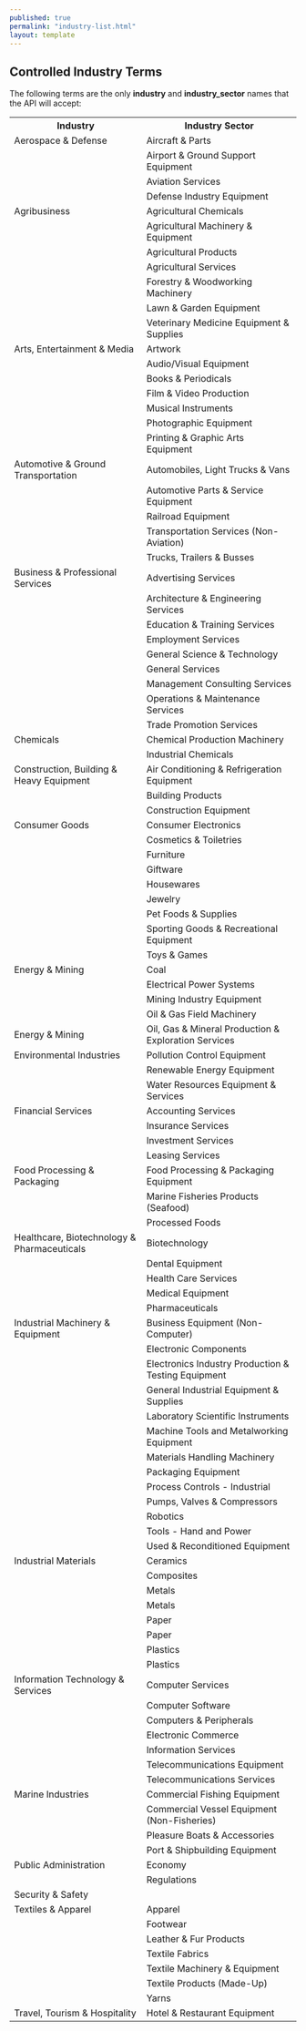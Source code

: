 ```yaml
---
published: true
permalink: "industry-list.html"
layout: template
---
```


## Controlled Industry Terms

The following terms are the only **industry** and **industry_sector** names that the API will accept:

<table border="0">
<tr>
<th>Industry</th>
<th>Industry Sector</th>
</tr>

<tr>
  <td>Aerospace &amp;  Defense</td>
  <td>Aircraft &amp; Parts</td>
 </tr>
 <tr>
  <td></td>
  <td>Airport &amp; Ground
  Support Equipment</td>
 </tr>
 <tr>
  <td></td>
  <td>Aviation Services</td>
 </tr>
 <tr>
  <td></td>
  <td>Defense Industry Equipment</td>
 </tr>
 <tr>
  <td>Agribusiness</td>
  <td>Agricultural Chemicals</td>
 </tr>
 <tr>
  <td></td>
  <td>Agricultural Machinery &amp; Equipment</td>
 </tr>
 <tr>
  <td></td>
  <td>Agricultural Products</td>
 </tr>
 <tr>
  <td></td>
  <td>Agricultural Services</td>
 </tr>
 <tr>
  <td></td>
  <td>Forestry &amp; Woodworking Machinery</td>
 </tr>
 <tr>
  <td></td>
  <td>Lawn &amp; Garden Equipment</td>
 </tr>
 <tr>
  <td></td>
  <td>Veterinary Medicine Equipment &amp; Supplies</td>
 </tr>
 <tr>
  <td>Arts, Entertainment &amp; Media</td>
  <td>Artwork</td>
 </tr>
 <tr>
  <td></td>
  <td>Audio/Visual Equipment</td>
 </tr>
 <tr>
  <td></td>
  <td>Books &amp; Periodicals</td>
 </tr>
 <tr>
  <td></td>
  <td>Film &amp; Video Production</td>
 </tr>
 <tr>
  <td></td>
  <td>Musical Instruments</td>
 </tr>
 <tr>
  <td></td>
  <td>Photographic Equipment</td>
 </tr>
 <tr>
  <td></td>
  <td>Printing &amp; Graphic Arts Equipment</td>
 </tr>
 <tr>
  <td>Automotive &amp; Ground Transportation</td>
  <td>Automobiles, Light Trucks &amp; Vans</td>
 </tr>
 <tr>
  <td></td>
  <td>Automotive Parts &amp;  Service Equipment</td>
 </tr>
 <tr>
  <td></td>
  <td>Railroad Equipment</td>
 </tr>
 <tr>
  <td></td>
  <td>Transportation Services (Non-Aviation)</td>
 </tr>
 <tr>
    <td></td>
  <td>Trucks, Trailers &amp; Busses</td>
 </tr>
 <tr>
  <td>Business &amp; Professional Services</td>
  <td>Advertising Services</td>
 </tr>
 <tr>
  <td></td>
  <td>Architecture &amp;
  Engineering Services</td>
 </tr>
 <tr>
  <td></td>
  <td>Education &amp; Training
  Services</td>
 </tr>
 <tr>
  <td></td>
  <td>Employment Services</td>
 </tr>
 <tr>
  <td></td>
  <td>General Science &amp; Technology</td>
 </tr>
 <tr>
  <td></td>
  <td>General Services</td>
 </tr>
 <tr>
  <td></td>
  <td>Management Consulting Services</td>
 </tr>
 <tr>
  <td></td>
  <td>Operations &amp; Maintenance Services</td>
 </tr>
 <tr>
  <td></td>
  <td>Trade Promotion Services</td>
 </tr>
 <tr>
  <td>Chemicals</td>
  <td>Chemical Production Machinery</td>
 </tr>
 <tr>
  <td></td>
  <td>Industrial Chemicals</td>
 </tr>
 <tr>
  <td>Construction, Building &amp; Heavy Equipment</td>
  <td>Air Conditioning &amp; Refrigeration Equipment</td>
 </tr>
 <tr>
  <td></td>
  <td>Building Products</td>
 </tr>
 <tr>
  <td></td>
  <td>Construction Equipment</td>
 </tr>
 <tr>
  <td>Consumer Goods</td>
  <td>Consumer Electronics</td>
 </tr>
 <tr>
  <td></td>
  <td>Cosmetics &amp; Toiletries</td>
 </tr>
 <tr>
  <td></td>
  <td>Furniture</td>
 </tr>
 <tr>
  <td></td>
  <td>Giftware</td>
 </tr>
 <tr>
  <td></td>
  <td>Housewares</td>
 </tr>
 <tr>
  <td></td>
  <td>Jewelry</td>
 </tr>
 <tr>
  <td></td>
  <td>Pet Foods &amp; Supplies</td>
 </tr>
 <tr>
  <td></td>
  <td>Sporting Goods &amp; Recreational Equipment</td>
 </tr>
 <tr>
  <td></td>
  <td>Toys &amp; Games</td>
 </tr>
<tr>
  <td>Energy &amp; Mining</td>
  <td>Coal</td>
 </tr>
 <tr>
  <td></td>
  <td>Electrical Power Systems</td>
 </tr>
 <tr>
  <td></td>
  <td>Mining Industry Equipment</td>
 </tr>
 <tr>
  <td></td>
  <td>Oil &amp; Gas Field Machinery</td>
 </tr>
 <tr>
  <td>Energy &amp; Mining</td>
  <td>Oil, Gas &amp; Mineral Production &amp; Exploration Services</td>
 </tr>
 <tr>
  <td>Environmental Industries</td>
  <td>Pollution Control Equipment</td>
 </tr>
 <tr>
  <td></td>
  <td>Renewable Energy Equipment</td>
 </tr>
 <tr>
  <td></td>
  <td>Water Resources Equipment &amp; Services</td>
 </tr>
<tr>
  <td>Financial Services</td>
  <td>Accounting Services</td>
 </tr>
 <tr>
  <td></td>
  <td>Insurance Services</td>
 </tr>
 <tr>
  <td></td>
  <td>Investment Services</td>
 </tr>
 <tr>
  <td></td>
  <td>Leasing Services</td>
 </tr>
<tr>
  <td>Food Processing &amp; Packaging</td>
  <td>Food Processing &amp; Packaging Equipment</td>
 </tr>
 <tr>
  <td></td>
  <td>Marine Fisheries Products (Seafood)</td>
 </tr>
 <tr>
  <td></td>
  <td>Processed Foods</td>
 </tr>
  <tr>
  <td>Healthcare, Biotechnology &amp; Pharmaceuticals</td>
  <td>Biotechnology</td>
 </tr>
 <tr>
  <td></td>
  <td>Dental Equipment</td>
 </tr>
 <tr>
  <td></td>
  <td>Health Care Services</td>
 </tr>
 <tr>
  <td></td>
  <td>Medical Equipment</td>
 </tr>
 <tr>
  <td></td>
  <td>Pharmaceuticals</td>
 </tr>
 <tr>
  <td>Industrial Machinery &amp; Equipment</td>
  <td>Business Equipment (Non-Computer)</td>
 </tr>
 <tr>
  <td></td>
  <td>Electronic Components</td>
 </tr>
 <tr>
  <td></td>
  <td>Electronics Industry Production &amp; Testing Equipment</td>
 </tr>
 <tr>
  <td></td>
  <td>General Industrial Equipment &amp; Supplies</td>
 </tr>
 <tr>
  <td></td>
  <td>Laboratory Scientific Instruments</td>
 </tr>
 <tr>
  <td></td>
  <td>Machine Tools and Metalworking Equipment</td>
 </tr>
 <tr>
  <td></td>
  <td>Materials Handling Machinery</td>
 </tr>
 <tr>
  <td></td>
  <td>Packaging Equipment</td>
 </tr>
 <tr>
  <td></td>
  <td>Process Controls - Industrial</td>
 </tr>
 <tr>
  <td></td>
  <td>Pumps, Valves &amp; Compressors</td>
 </tr>
 <tr>
  <td></td>
  <td>Robotics</td>
 </tr>
 <tr>
  <td></td>
  <td>Tools - Hand and Power</td>
 </tr>
 <tr>
  <td></td>
  <td>Used &amp; Reconditioned Equipment</td>
 </tr>
 <tr>
  <td>Industrial Materials</td>
  <td>Ceramics</td>
 </tr>
 <tr>
  <td></td>
  <td>Composites</td>
 </tr>
 <tr>
  <td></td>
  <td>Metals</td>
 </tr>
 <tr>
  <td></td>
  <td>Metals</td>
 </tr>
 <tr>
  <td></td>
  <td>Paper</td>
 </tr>
 <tr>
  <td></td>
  <td>Paper</td>
 </tr>
 <tr>
  <td></td>
  <td>Plastics</td>
 </tr>
 <tr>
  <td></td>
  <td>Plastics</td>
 </tr>
 <tr>
  <td>Information Technology &amp; Services</td>
  <td>Computer Services</td>
 </tr>
 <tr>
  <td></td>
  <td>Computer Software</td>
 </tr>
 <tr>
  <td></td>
  <td>Computers &amp; Peripherals</td>
 </tr>
 <tr>
  <td></td>
  <td>Electronic Commerce</td>
 </tr>
 <tr>
  <td></td>
  <td>Information Services</td>
 </tr>
 <tr>
  <td></td>
  <td>Telecommunications Equipment</td>
 </tr>
 <tr>
  <td></td>
  <td>Telecommunications Services</td>
 </tr>
 <tr>
  <td>Marine Industries</td>
  <td>Commercial Fishing Equipment</td>
 </tr>
 <tr>
  <td></td>
  <td>Commercial Vessel Equipment (Non-Fisheries)</td>
 </tr>
 <tr>
  <td></td>
  <td>Pleasure Boats &amp; Accessories</td>
 </tr>
 <tr>
  <td></td>
  <td>Port &amp; Shipbuilding Equipment</td>
 </tr>
 <tr>
  <td>Public Administration</td>
  <td>Economy</td>
 </tr>
 <tr>
  <td></td>
  <td>Regulations</td>
 </tr>
 <tr>
  <td>Security &amp; Safety</td>
  <td>&nbsp;</td>
 </tr>
 <tr>
  <td>Textiles &amp; Apparel</td>
  <td>Apparel</td>
 </tr>
 <tr>
  <td></td>
  <td>Footwear</td>
 </tr>
 <tr>
  <td></td>
  <td>Leather &amp; Fur Products</td>
 </tr>
 <tr>
  <td></td>
  <td>Textile Fabrics</td>
 </tr>
 <tr>
  <td></td>
  <td>Textile Machinery &amp; Equipment</td>
 </tr>
 <tr>
  <td></td>
  <td>Textile Products (Made-Up)</td>
 </tr>
 <tr>
  <td></td>
  <td>Yarns</td>
 </tr>
 <tr>
  <td>Travel, Tourism &amp; Hospitality</td>
  <td>Hotel &amp; Restaurant
  Equipment</td>
 </tr>

</table>
